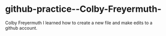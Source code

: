 # github-practice--Colby-Freyermuth-
Colby Freyermuth
I learned how to create a new file and make edits to a github account.
